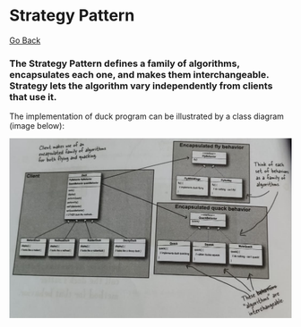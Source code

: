 # Strategy Pattern
  
[Go Back](../README.md)
  
### **The Strategy Pattern** defines a family of algorithms, encapsulates each one, and makes them interchangeable. Strategy lets the algorithm vary independently from clients that use it.

The implementation of duck program can be illustrated by a class diagram (image below):

![UML diagram for Duck should be shown here](duck.jpeg)